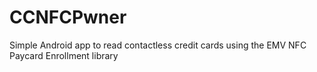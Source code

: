 CCNFCPwner
==========

Simple Android app to read contactless credit cards using the EMV NFC Paycard Enrollment library

